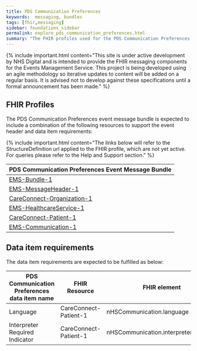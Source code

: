 ```yaml
---
title: PDS Communication Preferences
keywords:  messaging, bundles
tags: [fhir,messaging]
sidebar: foundations_sidebar
permalink: explore_pds_communication_preferences.html
summary: "The FHIR profiles used for the PDS Communication Preferences event message bundle"
---
```


{% include important.html content="This site is under active development by NHS Digital and is intended to provide the FHIR messaging components for the Events Management Service. This project is being developed using an agile methodology so iterative updates to content will be added on a regular basis. It is advised not to develop against these specifications until a formal announcement has been made." %}

## FHIR Profiles ##

The PDS Communication Preferences event message bundle is expected to include a combination of the following resources to support the event header and data item requirements:

{% include important.html content="The links below will refer to the StructureDefinition url applied to the FHIR profile, which are not yet active. For queries please refer to the Help and Support section." %} 

| PDS Communication Preferences Event Message Bundle |
|----------------------------------------------------|
| [EMS-Bundle-1](https://fhir.nhs.uk/STU3/StructureDefinition/EMS-Bundle-1)                              |
| [EMS-MessageHeader-1](https://fhir.nhs.uk/STU3/StructureDefinition/EMS-MessageHeader-1)                       |
| [CareConnect-Organization-1](https://fhir.hl7.org.uk/STU3/StructureDefinition/CareConnect-Organization-1)                |
| [EMS-HealthcareService-1](https://fhir.nhs.uk/STU3/StructureDefinition/EMS-HealthcareService-1)                   |
| [CareConnect-Patient-1](https://fhir.hl7.org.uk/STU3/StructureDefinition/CareConnect-Patient-1)                     |
| [EMS-Communication-1](https://fhir.nhs.uk/STU3/StructureDefinition/EMS-Communication-1)                       |

## Data item requirements  ##

The data item requirements are expected to be fulfilled as below:

| PDS Communication Preferences data item name | FHIR Resource         | FHIR element                         | Mandatory/Optional/Required |
|----------------------------------------------|-----------------------|--------------------------------------|-----------------------------|
| Language                                     | CareConnect-Patient-1 | nHSCommunication.language            | Mandatory                   |
| Interpreter Required Indicator               | CareConnect-Patient-1 | nHSCommunication.interpreterRequired | mandatory                   |








